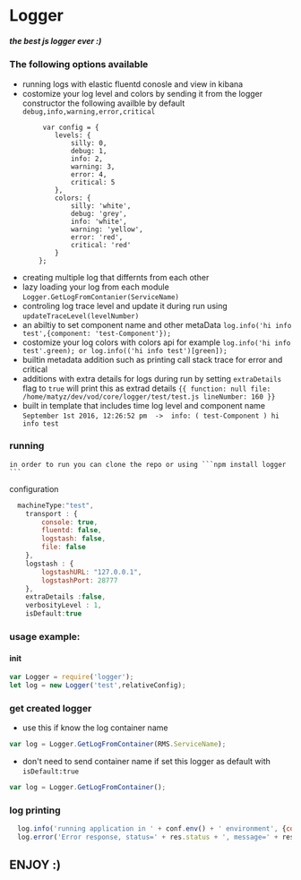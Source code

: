 # Logger
##### the best js logger ever :)

### The following options available
- running logs with elastic fluentd  conosle and view in kibana 
- costomize your log level and colors by sending it from the logger constructor the following availble by default ```debug,info,warning,error,critical``` 
    ```
         var config = {
            levels: {
                silly: 0,
                debug: 1,
                info: 2,
                warning: 3,
                error: 4,
                critical: 5
            },
            colors: {
                silly: 'white',
                debug: 'grey',
                info: 'white',
                warning: 'yellow',
                error: 'red',
                critical: 'red'
            }
        };
    ```
- creating multiple log that differnts from each other
- lazy loading your log from each module ```Logger.GetLogFromContanier(ServiceName)```
- controling log trace level and update it during run using ```updateTraceLevel(levelNumber) ```
- an abiltiy to set component name and other metaData ``` log.info('hi info test',{component: 'test-Component'}); ```
- costomize your log colors with colors api for example ``` log.info('hi info test'.green); or log.info(('hi info test')[green]);  ```
- builtin metadata addition such as printing call stack trace for error and critical
- additions with extra details for logs during run by setting  ```extraDetails``` flag to ```true``` will print this as extrad details  ```{{ function: null file: /home/matyz/dev/vod/core/logger/test/test.js lineNumber: 160 }}```
- built in template that includes time log level and component name ```September 1st 2016, 12:26:52 pm  ->  info: ( test-Component ) hi info test``` 


### running 
    in order to run you can clone the repo or using ```npm install logger ```


configuration 
```js
  machineType:"test",
    transport : {
        console: true,
        fluentd: false,
        logstash: false,
        file: false
    },
    logstash : {
        logstashURL: "127.0.0.1",
        logstashPort: 28777
    },
    extraDetails :false,
    verbosityLevel : 1,
    isDefault:true

```


### usage example:
#### init 
```js
var Logger = require('logger');
let log = new Logger('test',relativeConfig);
```

### get  created logger
- use this if know the log container name
```js
var log = Logger.GetLogFromContainer(RMS.ServiceName);
```
-  don't need to send container name if  set this logger as default with ```isDefault:true```
```js
var log = Logger.GetLogFromContainer();
```
### log printing 
```js
  log.info('running application in ' + conf.env() + ' environment', {component: componentName.MAIN});    
  log.error('Error response, status=' + res.status + ', message=' + res.error.message, {component: componentName.REST_API});
```


## ENJOY :)